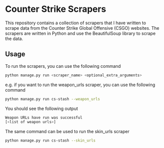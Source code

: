 # Counter Strike Scrapers
This repository contains a collection of scrapers that I have written to scrape data from the Counter Strike Global Offensive (CSGO) websites. 
The scrapers are written in Python and use the BeautifulSoup library to scrape the data.

## Usage
To run the scrapers, you can use the following command
```bash
python manage.py run <scraper_name> <optional_extra_arguments>
```
e.g. if you want to run the weapon_urls scraper, you can use the following command
```bash
python manage.py run cs-stash --weapon_urls
```
You should see the following output
```bash
Weapon URLs have run was successful
[<list of weapon urls>]
```
The same command can be used to run the skin_urls scraper
```bash
python manage.py run cs-stash --skin_urls
```
